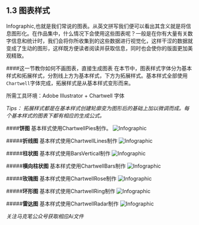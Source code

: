## 1.3 图表样式 ##

Infographic,也就是我们常说的图表。从英文拼写我们便可以看出其含义就是将信息图形化。在作品集中，什么情况下会使用这些图表呢？一般是在你有大量有关数字信息和统计时，我们会将你所收集到的这些数据进行视觉化，这样干涩的数据就变成了生动的图形，这样既方便读者阅读并获取信息，同时也会使你的版面更加美观精致。

####这一节教你如何不画图表，直接生成图表
在本节中，图表样式字体分为基本样式和拓展样式，分割线上方为基本样式，下方为拓展样式。基本样式全部使用`Chartwell`字体完成，拓展样式是从基本样式变形而来。

所需工具环境：Adobe Illustrator + Chartwell 字体



*Tips： 拓展样式都是在基本样式创建轮廓变为图形后的基础上加以微调而成。每个基本样式的图表下都有相应的生成公式。*


####**饼图** 
基本样式使用ChartwellPies制作。
![Infographic](http://kitpic.makebi.net/layout/c3/ldk_10.jpg)

#####**折线图**
基本样式使用ChartwellLines制作
![Infographic](http://kitpic.makebi.net/layout/c3/ldk_11.jpg)

#####**柱状图**
基本样式使用BarsVertical制作
![Infographic](http://kitpic.makebi.net/layout/c3/ldk_12.jpg)

#####**横向柱状图**
基本样式使用ChartwellBars制作
![Infographic](http://kitpic.makebi.net/layout/c3/ldk_13.jpg)

#####**玫瑰图**
基本样式使用ChartwellRose制作
![Infographic](http://kitpic.makebi.net/layout/c3/ldk_14.jpg)

#####**环形图**
基本样式使用ChartwellRing制作
![Infographic](http://kitpic.makebi.net/layout/c3/ldk_15.jpg)

#####**雷达图**
基本样式使用ChartwellRadar制作
![Infographic](http://kitpic.makebi.net/layout/c3/ldk_16.jpg)


*关注马克笔公众号获取相应Ai文件*
